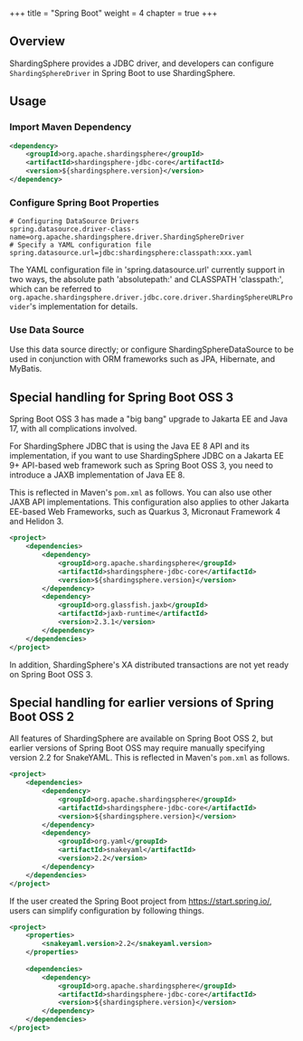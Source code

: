 +++
title = "Spring Boot"
weight = 4
chapter = true
+++

## Overview

ShardingSphere provides a JDBC driver, and developers can configure `ShardingSphereDriver` in Spring Boot to use ShardingSphere.

## Usage

### Import Maven Dependency

```xml
<dependency>
    <groupId>org.apache.shardingsphere</groupId>
    <artifactId>shardingsphere-jdbc-core</artifactId>
    <version>${shardingsphere.version}</version>
</dependency>
```

### Configure Spring Boot Properties

```properties
# Configuring DataSource Drivers
spring.datasource.driver-class-name=org.apache.shardingsphere.driver.ShardingSphereDriver
# Specify a YAML configuration file
spring.datasource.url=jdbc:shardingsphere:classpath:xxx.yaml
```

The YAML configuration file in 'spring.datasource.url' currently support in two ways, the absolute path 'absolutepath:' and CLASSPATH 'classpath:', which can be referred to `org.apache.shardingsphere.driver.jdbc.core.driver.ShardingSphereURLProvider`'s implementation for details.

### Use Data Source

Use this data source directly; or configure ShardingSphereDataSource to be used in conjunction with ORM frameworks such as JPA, Hibernate, and MyBatis.

## Special handling for Spring Boot OSS 3

Spring Boot OSS 3 has made a "big bang" upgrade to Jakarta EE and Java 17, with all complications involved.

For ShardingSphere JDBC that is using the Java EE 8 API and its implementation, if you want to use ShardingSphere JDBC 
on a Jakarta EE 9+ API-based web framework such as Spring Boot OSS 3, you need to introduce a JAXB implementation of 
Java EE 8.

This is reflected in Maven's `pom.xml` as follows. You can also use other JAXB API implementations. This configuration 
also applies to other Jakarta EE-based Web Frameworks, such as Quarkus 3, Micronaut Framework 4 and Helidon 3.

```xml
<project>
    <dependencies>
        <dependency>
            <groupId>org.apache.shardingsphere</groupId>
            <artifactId>shardingsphere-jdbc-core</artifactId>
            <version>${shardingsphere.version}</version>
        </dependency>
        <dependency>
            <groupId>org.glassfish.jaxb</groupId>
            <artifactId>jaxb-runtime</artifactId>
            <version>2.3.1</version>
        </dependency>
    </dependencies>
</project>
```

In addition, ShardingSphere's XA distributed transactions are not yet ready on Spring Boot OSS 3.

## Special handling for earlier versions of Spring Boot OSS 2

All features of ShardingSphere are available on Spring Boot OSS 2, but earlier versions of Spring Boot OSS may require 
manually specifying version 2.2 for SnakeYAML.
This is reflected in Maven's `pom.xml` as follows.

```xml
<project>
    <dependencies>
        <dependency>
            <groupId>org.apache.shardingsphere</groupId>
            <artifactId>shardingsphere-jdbc-core</artifactId>
            <version>${shardingsphere.version}</version>
        </dependency>
        <dependency>
            <groupId>org.yaml</groupId>
            <artifactId>snakeyaml</artifactId>
            <version>2.2</version>
        </dependency>
    </dependencies>
</project>
```

If the user created the Spring Boot project from https://start.spring.io/, users can simplify configuration by
following things.

```xml
<project>
    <properties>
        <snakeyaml.version>2.2</snakeyaml.version>
    </properties>
    
    <dependencies>
        <dependency>
            <groupId>org.apache.shardingsphere</groupId>
            <artifactId>shardingsphere-jdbc-core</artifactId>
            <version>${shardingsphere.version}</version>
        </dependency>
    </dependencies>
</project>
```
